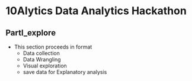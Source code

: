 # 10Alytics Data Analytics Hackathon

## PartI_explore
- This section proceeds in format
	* Data collection
	* Data Wrangling
	* Visual exploration
	* save data for Explanatory analysis

